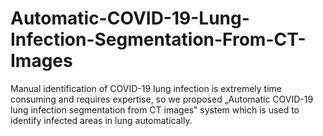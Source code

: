 # Automatic-COVID-19-Lung-Infection-Segmentation-From-CT-Images
Manual identification of COVID-19 lung infection is extremely time consuming and requires expertise, so we proposed „Automatic COVID-19 lung infection segmentation from CT images‟ system which is used to identify infected areas in lung automatically.
